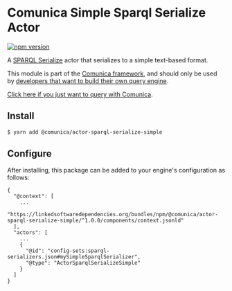 # Comunica Simple Sparql Serialize Actor

[![npm version](https://badge.fury.io/js/%40comunica%2Factor-sparql-serialize-simple.svg)](https://www.npmjs.com/package/@comunica/actor-sparql-serialize-simple)

A [SPARQL Serialize](https://github.com/comunica/comunica/tree/master/packages/bus-sparql-serialize) actor that serializes to a simple text-based format.

This module is part of the [Comunica framework](https://github.com/comunica/comunica),
and should only be used by [developers that want to build their own query engine](https://comunica.dev/docs/modify/).

[Click here if you just want to query with Comunica](https://comunica.dev/docs/query/).

## Install

```bash
$ yarn add @comunica/actor-sparql-serialize-simple
```

## Configure

After installing, this package can be added to your engine's configuration as follows:
```text
{
  "@context": [
    ...
    "https://linkedsoftwaredependencies.org/bundles/npm/@comunica/actor-sparql-serialize-simple/^1.0.0/components/context.jsonld"  
  ],
  "actors": [
    ...
    {
      "@id": "config-sets:sparql-serializers.json#mySimpleSparqlSerializer",
      "@type": "ActorSparqlSerializeSimple"
    }
  ]
}
```
